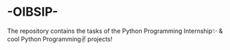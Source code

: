 # -OIBSIP-
The repository contains the tasks of the Python Programming Internship✨ & cool Python Programming✌️ projects!
